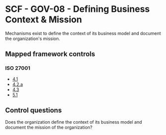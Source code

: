 # SCF - GOV-08 - Defining Business Context & Mission
Mechanisms exist to define the context of its business model and document the organization's mission.
## Mapped framework controls
### ISO 27001
- [4.1](../iso27001/4.md#41)
- [4.2.a](../iso27001/4.md#42a)
- [4.3](../iso27001/4.md#43)
- [5.1](../iso27001/5.md#51)
  
## Control questions
Does the organization define the context of its business model and document the mission of the organization?
  